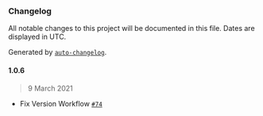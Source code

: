 ### Changelog

All notable changes to this project will be documented in this file. Dates are displayed in UTC.

Generated by [`auto-changelog`](https://github.com/CookPete/auto-changelog).

#### 1.0.6

> 9 March 2021

- Fix Version Workflow [`#74`](https://github.com/fmenezes/json-stringify-date/pull/74)
